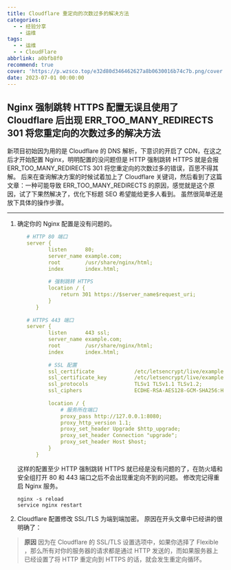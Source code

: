 ```yaml
---
title: Cloudflare 重定向的次数过多的解决方法
categories:
  - - 经验分享
    - 运维
tags:
  - - 运维
  - - CloudFlare
abbrlink: a0bfb8f0
recommend: true
cover: 'https://p.wzsco.top/e32d80d346462627a8b0630016b74c7b.png/cover'
date: 2023-07-01 00:00:00
---
```

## Nginx 强制跳转 HTTPS 配置无误且使用了 Cloudflare 后出现 ERR_TOO_MANY_REDIRECTS 301 将您重定向的次数过多的解决方法

新项目初始因为用的是 Cloudflare 的 DNS 解析，下意识的开启了 CDN，在这之后才开始配置 Nginx，明明配置的没问题但是 HTTP 强制跳转 HTTPS 就是会报 ERR_TOO_MANY_REDIRECTS 301 将您重定向的次数过多的错误，百思不得其解。
后来在查询解决方案的时候试着加上了 Cloudflare 关键词，然后看到了这篇文章：一种可能导致 ERR_TOO_MANY_REDIRECTS 的原因，感觉就是这个原因，试了下果然解决了，优化下标题 SEO 希望能给更多人看到。
虽然很简单还是放下具体的操作步骤。

------

1. 确定你的 Nginx 配置是没有问题的。
   ```yaml
      # HTTP 80 端口
      server {
             listen      80;
             server_name example.com;
             root        /usr/share/nginx/html;
             index       index.html;
      
             # 强制跳转 HTTPS
             location / {
                 return 301 https://$server_name$request_uri;
             }
         }
      
      # HTTPS 443 端口
      server {
             listen      443 ssl;
             server_name example.com;
             root        /usr/share/nginx/html;
             index       index.html;
      
             # SSL 配置
             ssl_certificate             /etc/letsencrypt/live/example.com/fullchain.pem;
             ssl_certificate_key         /etc/letsencrypt/live/example.com/privkey.pem;
             ssl_protocols               TLSv1 TLSv1.1 TLSv1.2;
             ssl_ciphers                 ECDHE-RSA-AES128-GCM-SHA256:HIGH:!aNULL:!MD5:!RC4:!DHE;
      
             location / {
                 # 服务所在端口
                 proxy_pass http://127.0.0.1:8080;
                 proxy_http_version 1.1;
                 proxy_set_header Upgrade $http_upgrade;
                 proxy_set_header Connection "upgrade";
                 proxy_set_header Host $host;
             }
         }
   ```
   这样的配置至少 HTTP 强制跳转 HTTPS 就已经是没有问题的了，在防火墙和安全组打开 80 和 443 端口之后不会出现重定向不到的问题。
   修改完记得重启 Nginx 服务。
   ```shell
   nginx -s reload
   service nginx restart
   ```
2. Cloudflare 配置修改 SSL/TLS 为端到端加密。
   原因在开头文章中已经讲的很明确了：
> **原因**
> 因为在 Cloudflare 的 SSL/TLS 设置选项中，如果你选择了 Flexible ，那么所有对你的服务器的请求都是通过 HTTP 发送的，而如果服务器上已经设置了将 HTTP 重定向到 HTTPS 的话，就会发生重定向循环。